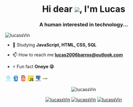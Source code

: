 <h1 align="center">Hi dear <img src="https://raw.githubusercontent.com/kaueMarques/kaueMarques/master/hi.gif" width="30px">, I'm Lucas</h1>
<h3 align="center">A human interested in technology...</h3>
<p align="left"> <img src="https://komarev.com/ghpvc/?username=lucassVin" alt="lucassVin" /> </p>

- 💬 Studying **JavaScript, HTML, CSS, SQL**

- 📫 How to reach me **lucas2006barros@outlook.com**

- ⚡ Fun fact **Oneye 😜**

<p align="left">
<img src="https://raw.githubusercontent.com/devicons/devicon/master/icons/react/react-original-wordmark.svg" alt="react" width="20" height="20"/>
<img src="https://raw.githubusercontent.com/devicons/devicon/master/icons/css3/css3-plain-wordmark.svg" alt="css3"  width="20" height="20"/>
<img src="https://raw.githubusercontent.com/devicons/devicon/master/icons/html5/html5-original-wordmark.svg" alt="html5"  width="20" height="20"/>
<img src="https://raw.githubusercontent.com/devicons/devicon/master/icons/javascript/javascript-original.svg" alt="javascript" width="20" height="20"/>
<img src="https://raw.githubusercontent.com/devicons/devicon/master/icons/postgresql/postgresql-original-wordmark.svg" alt="postgresql" width="20" height="20"/>
<img src="https://raw.githubusercontent.com/devicons/devicon/master/icons/nodejs/nodejs-original-wordmark.svg" alt="nodejs" width="20" height="20"/></p><p align="center">
<img src="https://github-readme-stats.vercel.app/api?username=lucassVin&show_icons=true" alt="lucassVin"/> 
</p>

<p align="center">
<a href="https://codepen.io/lucassvin" target="blank"><img align="center" src="https://cdn.jsdelivr.net/npm/simple-icons@3.0.1/icons/codepen.svg" alt="lucassVin" height="20" width="20" /></a>
<a href="https://twitter.com/" target="blank"><img align="center" src="https://cdn.jsdelivr.net/npm/simple-icons@3.0.1/icons/twitter.svg" alt="lucassVin" height="20" width="20" /></a>
<a href="https://www.linkedin.com/in/lucass-barros-373180215/" target="blank"><img align="center" src="https://cdn.jsdelivr.net/npm/simple-icons@3.0.1/icons/linkedin.svg" alt="lucassVin" height="20" width="20" /></a>
</p>

